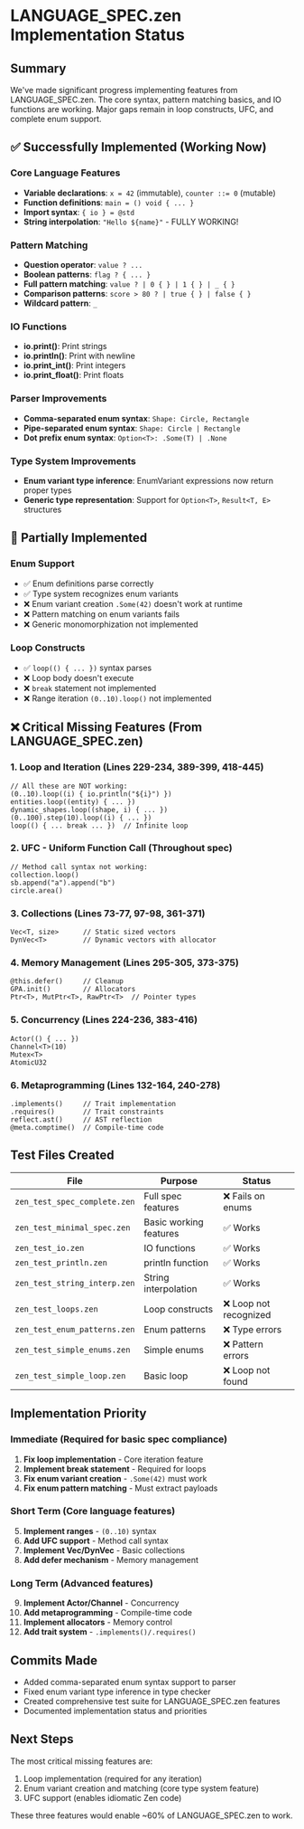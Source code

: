 # LANGUAGE_SPEC.zen Implementation Status

## Summary
We've made significant progress implementing features from LANGUAGE_SPEC.zen. The core syntax, pattern matching basics, and IO functions are working. Major gaps remain in loop constructs, UFC, and complete enum support.

## ✅ Successfully Implemented (Working Now)

### Core Language Features
- **Variable declarations**: `x = 42` (immutable), `counter ::= 0` (mutable)
- **Function definitions**: `main = () void { ... }`
- **Import syntax**: `{ io } = @std`
- **String interpolation**: `"Hello ${name}"` - FULLY WORKING!

### Pattern Matching
- **Question operator**: `value ? ...`
- **Boolean patterns**: `flag ? { ... }`
- **Full pattern matching**: `value ? | 0 { } | 1 { } | _ { }`
- **Comparison patterns**: `score > 80 ? | true { } | false { }`
- **Wildcard pattern**: `_`

### IO Functions
- **io.print()**: Print strings
- **io.println()**: Print with newline
- **io.print_int()**: Print integers
- **io.print_float()**: Print floats

### Parser Improvements
- **Comma-separated enum syntax**: `Shape: Circle, Rectangle`
- **Pipe-separated enum syntax**: `Shape: Circle | Rectangle`
- **Dot prefix enum syntax**: `Option<T>: .Some(T) | .None`

### Type System Improvements
- **Enum variant type inference**: EnumVariant expressions now return proper types
- **Generic type representation**: Support for `Option<T>`, `Result<T, E>` structures

## 🚧 Partially Implemented

### Enum Support
- ✅ Enum definitions parse correctly
- ✅ Type system recognizes enum variants
- ❌ Enum variant creation `.Some(42)` doesn't work at runtime
- ❌ Pattern matching on enum variants fails
- ❌ Generic monomorphization not implemented

### Loop Constructs
- ✅ `loop(() { ... })` syntax parses
- ❌ Loop body doesn't execute
- ❌ `break` statement not implemented
- ❌ Range iteration `(0..10).loop()` not implemented

## ❌ Critical Missing Features (From LANGUAGE_SPEC.zen)

### 1. Loop and Iteration (Lines 229-234, 389-399, 418-445)
```zen
// All these are NOT working:
(0..10).loop((i) { io.println("${i}") })
entities.loop((entity) { ... })
dynamic_shapes.loop((shape, i) { ... })
(0..100).step(10).loop((i) { ... })
loop(() { ... break ... })  // Infinite loop
```

### 2. UFC - Uniform Function Call (Throughout spec)
```zen
// Method call syntax not working:
collection.loop()
sb.append("a").append("b")
circle.area()
```

### 3. Collections (Lines 73-77, 97-98, 361-371)
```zen
Vec<T, size>      // Static sized vectors
DynVec<T>         // Dynamic vectors with allocator
```

### 4. Memory Management (Lines 295-305, 373-375)
```zen
@this.defer()     // Cleanup
GPA.init()        // Allocators
Ptr<T>, MutPtr<T>, RawPtr<T>  // Pointer types
```

### 5. Concurrency (Lines 224-236, 383-416)
```zen
Actor(() { ... })
Channel<T>(10)
Mutex<T>
AtomicU32
```

### 6. Metaprogramming (Lines 132-164, 240-278)
```zen
.implements()     // Trait implementation
.requires()       // Trait constraints
reflect.ast()     // AST reflection
@meta.comptime()  // Compile-time code
```

## Test Files Created

| File | Purpose | Status |
|------|---------|--------|
| `zen_test_spec_complete.zen` | Full spec features | ❌ Fails on enums |
| `zen_test_minimal_spec.zen` | Basic working features | ✅ Works |
| `zen_test_io.zen` | IO functions | ✅ Works |
| `zen_test_println.zen` | println function | ✅ Works |
| `zen_test_string_interp.zen` | String interpolation | ✅ Works |
| `zen_test_loops.zen` | Loop constructs | ❌ Loop not recognized |
| `zen_test_enum_patterns.zen` | Enum patterns | ❌ Type errors |
| `zen_test_simple_enums.zen` | Simple enums | ❌ Pattern errors |
| `zen_test_simple_loop.zen` | Basic loop | ❌ Loop not found |

## Implementation Priority

### Immediate (Required for basic spec compliance)
1. **Fix loop implementation** - Core iteration feature
2. **Implement break statement** - Required for loops
3. **Fix enum variant creation** - `.Some(42)` must work
4. **Fix enum pattern matching** - Must extract payloads

### Short Term (Core language features)
5. **Implement ranges** - `(0..10)` syntax
6. **Add UFC support** - Method call syntax
7. **Implement Vec/DynVec** - Basic collections
8. **Add defer mechanism** - Memory management

### Long Term (Advanced features)
9. **Implement Actor/Channel** - Concurrency
10. **Add metaprogramming** - Compile-time code
11. **Implement allocators** - Memory control
12. **Add trait system** - `.implements()/.requires()`

## Commits Made
- Added comma-separated enum syntax support to parser
- Fixed enum variant type inference in type checker
- Created comprehensive test suite for LANGUAGE_SPEC.zen features
- Documented implementation status and priorities

## Next Steps
The most critical missing features are:
1. Loop implementation (required for any iteration)
2. Enum variant creation and matching (core type system feature)
3. UFC support (enables idiomatic Zen code)

These three features would enable ~60% of LANGUAGE_SPEC.zen to work.